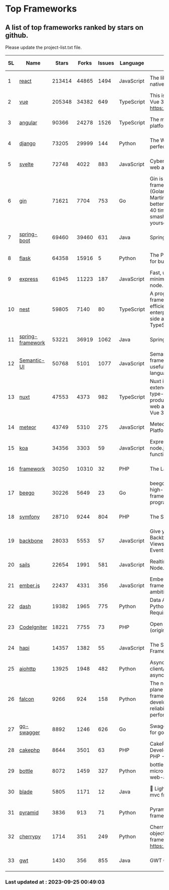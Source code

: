 # Top Frameworks
## A list of top frameworks ranked by stars on github.  
Please update the project-list.txt file.

| SL| Name  | Stars| Forks| Issues | Language | Description | Last Commit |
| --| ------| -----| ---- | ------ | -------- | ----------- | ----------- |
| 1 | [react](https://github.com/facebook/react) | 213414 | 44865 | 1494 | JavaScript | The library for web and native user interfaces | 2023-09-23 16:33:48 |
| 2 | [vue](https://github.com/vuejs/vue) | 205348 | 34382 | 649 | TypeScript | This is the repo for Vue 2. For Vue 3, go to https://github.com/vuejs/core | 2023-04-27 09:43:19 |
| 3 | [angular](https://github.com/angular/angular) | 90366 | 24278 | 1526 | TypeScript | The modern web developer’s platform | 2023-09-22 19:17:54 |
| 4 | [django](https://github.com/django/django) | 73205 | 29999 | 144 | Python | The Web framework for perfectionists with deadlines. | 2023-09-22 19:01:54 |
| 5 | [svelte](https://github.com/sveltejs/svelte) | 72748 | 4022 | 883 | JavaScript | Cybernetically enhanced web apps | 2023-09-21 09:05:41 |
| 6 | [gin](https://github.com/gin-gonic/gin) | 71621 | 7704 | 753 | Go | Gin is a HTTP web framework written in Go (Golang). It features a Martini-like API with much better performance -- up to 40 times faster. If you need smashing performance, get yourself some Gin. | 2023-09-08 14:18:00 |
| 7 | [spring-boot](https://github.com/spring-projects/spring-boot) | 69460 | 39460 | 631 | Java | Spring Boot | 2023-09-22 19:24:14 |
| 8 | [flask](https://github.com/pallets/flask) | 64358 | 15916 | 5 | Python | The Python micro framework for building web applications. | 2023-09-24 14:58:22 |
| 9 | [express](https://github.com/expressjs/express) | 61945 | 11223 | 187 | JavaScript | Fast, unopinionated, minimalist web framework for node. | 2023-05-16 01:53:48 |
| 10 | [nest](https://github.com/nestjs/nest) | 59805 | 7140 | 80 | TypeScript | A progressive Node.js framework for building efficient, scalable, and enterprise-grade server-side applications with TypeScript/JavaScript 🚀 | 2023-09-22 09:49:25 |
| 11 | [spring-framework](https://github.com/spring-projects/spring-framework) | 53221 | 36919 | 1062 | Java | Spring Framework | 2023-09-23 11:36:41 |
| 12 | [Semantic-UI](https://github.com/Semantic-Org/Semantic-UI) | 50768 | 5101 | 1077 | JavaScript | Semantic is a UI component framework based around useful principles from natural language. | 2023-01-11 17:05:32 |
| 13 | [nuxt](https://github.com/nuxt/nuxt) | 47553 | 4373 | 982 | TypeScript | Nuxt is an intuitive and extendable way to create type-safe, performant and production-grade full-stack web apps and websites with Vue 3. | 2023-09-23 15:10:28 |
| 14 | [meteor](https://github.com/meteor/meteor) | 43749 | 5310 | 275 | JavaScript | Meteor, the JavaScript App Platform | 2023-09-22 17:44:27 |
| 15 | [koa](https://github.com/koajs/koa) | 34356 | 3303 | 59 | JavaScript | Expressive middleware for node.js using ES2017 async functions | 2023-05-17 07:50:49 |
| 16 | [framework](https://github.com/laravel/framework) | 30250 | 10310 | 32 | PHP | The Laravel Framework. | 2023-09-25 00:46:51 |
| 17 | [beego](https://github.com/beego/beego) | 30226 | 5649 | 23 | Go | beego is an open-source, high-performance web framework for the Go programming language. | 2023-09-24 04:49:13 |
| 18 | [symfony](https://github.com/symfony/symfony) | 28710 | 9244 | 804 | PHP | The Symfony PHP framework | 2023-09-24 12:11:59 |
| 19 | [backbone](https://github.com/jashkenas/backbone) | 28033 | 5553 | 57 | JavaScript | Give your JS App some Backbone with Models, Views, Collections, and Events | 2023-08-10 22:05:08 |
| 20 | [sails](https://github.com/balderdashy/sails) | 22654 | 1991 | 581 | JavaScript | Realtime MVC Framework for Node.js | 2023-09-01 21:26:40 |
| 21 | [ember.js](https://github.com/emberjs/ember.js) | 22437 | 4331 | 356 | JavaScript | Ember.js - A JavaScript framework for creating ambitious web applications | 2023-09-18 15:47:02 |
| 22 | [dash](https://github.com/plotly/dash) | 19382 | 1965 | 775 | Python | Data Apps & Dashboards for Python. No JavaScript Required. | 2023-08-29 16:49:04 |
| 23 | [CodeIgniter](https://github.com/bcit-ci/CodeIgniter) | 18221 | 7755 | 73 | PHP | Open Source PHP Framework (originally from EllisLab) | 2023-04-07 17:57:13 |
| 24 | [hapi](https://github.com/hapijs/hapi) | 14357 | 1382 | 55 | JavaScript | The Simple, Secure Framework Developers Trust | 2023-09-18 11:40:11 |
| 25 | [aiohttp](https://github.com/aio-libs/aiohttp) | 13925 | 1948 | 482 | Python | Asynchronous HTTP client/server framework for asyncio and Python | 2023-09-20 16:09:54 |
| 26 | [falcon](https://github.com/falconry/falcon) | 9266 | 924 | 158 | Python | The no-magic web data plane API and microservices framework for Python developers, with a focus on reliability, correctness, and performance at scale. | 2023-08-21 21:45:34 |
| 27 | [go-swagger](https://github.com/go-swagger/go-swagger) | 8892 | 1246 | 626 | Go | Swagger 2.0 implementation for go | 2023-08-21 22:25:45 |
| 28 | [cakephp](https://github.com/cakephp/cakephp) | 8644 | 3501 | 63 | PHP | CakePHP: The Rapid Development Framework for PHP - Official Repository | 2023-09-24 03:43:37 |
| 29 | [bottle](https://github.com/bottlepy/bottle) | 8072 | 1459 | 327 | Python | bottle.py is a fast and simple micro-framework for python web-applications. | 2022-09-05 15:24:52 |
| 30 | [blade](https://github.com/lets-blade/blade) | 5805 | 1171 | 12 | Java | :rocket: Lightning fast and elegant mvc framework for Java8 | 2023-06-16 05:18:49 |
| 31 | [pyramid](https://github.com/Pylons/pyramid) | 3836 | 913 | 71 | Python | Pyramid - A Python web framework | 2023-09-14 21:55:43 |
| 32 | [cherrypy](https://github.com/cherrypy/cherrypy) | 1714 | 351 | 249 | Python | CherryPy is a pythonic, object-oriented HTTP framework.      https://cherrypy.dev | 2023-08-04 13:52:17 |
| 33 | [gwt](https://github.com/gwtproject/gwt) | 1430 | 356 | 855 | Java | GWT Open Source Project | 2023-09-13 21:29:31 |

### Last updated at : 2023-09-25 00:49:03
